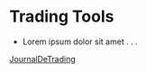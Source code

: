 # Trading Tools
  
- Lorem ipsum dolor sit amet . . .

[JournalDeTrading](https://salimbenfarhat.github.io/tradingtools/journaldetrading)
